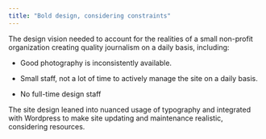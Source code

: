 ```yaml
---
title: "Bold design, considering constraints"
---
```


The design vision needed to account for the realities of a small non-profit organization creating quality journalism on a daily basis, including:

- Good photography is inconsistently available.

- Small staff, not a lot of time to actively manage the site on a daily basis.

- No full-time design staff

The site design leaned into nuanced usage of typography and integrated with Wordpress to make site updating and maintenance realistic, considering resources.
